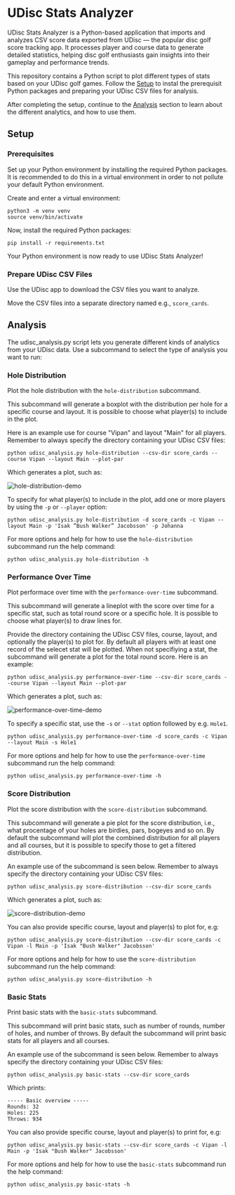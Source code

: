 # UDisc Stats Analyzer

UDisc Stats Analyzer is a Python-based application that imports and analyzes CSV
score data exported from UDisc — the popular disc golf score tracking app. It
processes player and course data to generate detailed statistics, helping disc
golf enthusiasts gain insights into their gameplay and performance trends.

This repository contains a Python script to plot different types of stats based
on your UDisc golf games. Follow the [Setup](#setup) to instal the prerequisit
Python packages and preparing your UDisc CSV files for analysis.

After completing the setup, continue to the [Analysis](#analysis) section to
learn about the different analytics, and how to use them.

## Setup

### Prerequisites

Set up your Python environment by installing the required Python packages. It is
recommended to do this in a virtual environment in order to not pollute your
default Python environment.

Create and enter a virtual environment:

```
python3 -m venv venv
source venv/bin/activate
```

Now, install the required Python packages:

```
pip install -r requirements.txt
```

Your Python environment is now ready to use UDisc Stats Analyzer!

### Prepare UDisc CSV Files

Use the UDisc app to download the CSV files you want to analyze.

Move the CSV files into a separate directory named e.g., `score_cards`.

## Analysis

The udisc_analysis.py script lets you generate different kinds of analytics from
your UDisc data. Use a subcommand to select the type of analysis you want to
run:

### Hole Distribution

Plot the hole distribution with the `hole-distribution` subcommand.

This subcommand will generate a boxplot with the distribution per hole for a
specific course and layout. It is possible to choose what player(s) to include
in the plot.

Here is an example use for course "Vipan" and layout "Main" for all players.
Remember to always specify the directory containing your UDisc CSV files:

```
python udisc_analysis.py hole-distribution --csv-dir score_cards --course Vipan --layout Main --plot-par
```

Which generates a plot, such as:

![hole-distribution-demo](docs/hole-distribution-demo.png)

To specify for what player(s) to include in the plot, add one or more players by
using the `-p` or `--player` option:

```
python udisc_analysis.py hole-distribution -d score_cards -c Vipan --layout Main -p 'Isak ”Bush Walker” Jacobsson' -p Johanna
```

For more options and help for how to use the `hole-distribution` subcommand run
the help command:

```
python udisc_analysis.py hole-distribution -h
```

### Performance Over Time

Plot performace over time with the `performance-over-time` subcommand.

This subcommand will generate a lineplot with the score over time for a specific
stat, such as total round score or a specific hole. It is possible to choose
what player(s) to draw lines for.

Provide the directory containing the UDisc CSV files, course, layout, and
optionally the player(s) to plot for. By default all players with at least one
record of the selecet stat will be plotted. When not specifiying a stat, the
subcommand will generate a plot for the total round score. Here is an example:

```
python udisc_analysis.py performance-over-time --csv-dir score_cards --course Vipan --layout Main --plot-par
```

Which generates a plot, such as:

![performance-over-time-demo](docs/performance_over_time.png)

To specify a specific stat, use the `-s` or `--stat` option followed by e.g.
`Hole1`.

```
python udisc_analysis.py performance-over-time -d score_cards -c Vipan --layout Main -s Hole1
```

For more options and help for how to use the `performance-over-time` subcommand
run the help command:

```
python udisc_analysis.py performance-over-time -h
```

### Score Distribution

Plot the score distribution with the `score-distribution` subcommand.

This subcommand will generate a pie plot for the score distribution, i.e., what
procentage of your holes are birdies, pars, bogeyes and so on. By default the
subcommand will plot the combined distribution for all players and all courses,
but it is possible to specify those to get a filtered distribution.

An example use of the subcommand is seen below. Remember to always specify the
directory containing your UDisc CSV files:

```
python udisc_analysis.py score-distribution --csv-dir score_cards
```

Which generates a plot, such as:

![score-distribution-demo](docs/score-distribution-demo.png)

You can also provide specific course, layout and player(s) to plot for, e.g:

```
python udisc_analysis.py score-distribution --csv-dir score_cards -c Vipan -l Main -p 'Isak "Bush Walker" Jacobsson'
```

For more options and help for how to use the `score-distribution` subcommand run
the help command:

```
python udisc_analysis.py score-distribution -h
```

### Basic Stats

Print basic stats with the `basic-stats` subcommand.

This subcommand will print basic stats, such as number of rounds, number of
holes, and number of throws. By default the subcommand will print basic stats
for all players and all courses.

An example use of the subcommand is seen below. Remember to always specify the
directory containing your UDisc CSV files:

```
python udisc_analysis.py basic-stats --csv-dir score_cards
```

Which prints:

```
----- Basic overview -----
Rounds: 32
Holes: 225
Throws: 934
```

You can also provide specific course, layout and player(s) to print for, e.g:

```
python udisc_analysis.py basic-stats --csv-dir score_cards -c Vipan -l Main -p 'Isak "Bush Walker" Jacobsson'
```

For more options and help for how to use the `basic-stats` subcommand run the
help command:

```
python udisc_analysis.py basic-stats -h
```
